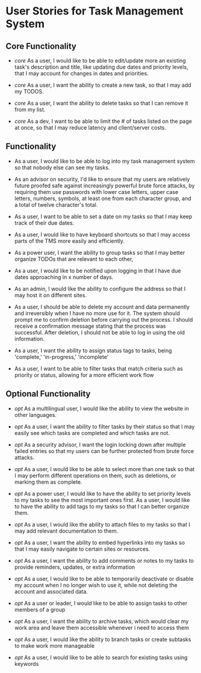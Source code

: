 # User Stories for Task Management System

## Core Functionality

- *core* As a user, I would like to be able to edit/update more an existing task's description and title, like updating due dates and priority levels, that I may account for changes in dates and priorities.

- *core* As a user, I want the ability to create a new task, so that I may add my TODOS.

- *core* As a user, I want the ability to delete tasks so that I can remove it from my list.

- *core* As a dev, I want to be able to limit the # of tasks listed on the page at once, so that I may reduce latency and client/server costs.

## Functionality

- As a user, I would like to be able to log into my task management system so that nobody else can see my tasks.

- As an advisor on security, I'd like to ensure that my users are relatively future proofed safe against increasingly powerful brute force attacks, by requiring them use passwords with lower case letters, upper case letters, numbers, symbols, at least one from each character group, and a total of twelve character's total.

- As a user, I want to be able to set a date on my tasks so that I may keep track of their due dates.

- As a user, I would like to have keyboard shortcuts so that I may access parts of the TMS more easily and efficiently.

- As a power user, I want the ability to group tasks so that I may better organize TODOs that are relevant to each other,

- As a user, I would like to be notified upon logging in that I have due dates approaching in x number of days.

- As an admin, I would like the ability to configure the address so that I may host it on different sites.

- As a user, I should be able to delete my account and data permanently and irreversibly when I have no more use for it. The system should prompt me to confirm deletion before carrying out the process. I should receive a confirmation message stating that the process was successful. After deletion, I should not be able to log in using the old information.

- As a user, I want the ability to assign status tags to tasks, being 'complete,' 'in-progress,' 'incomplete'

- As a user, I want to be able to filter tasks that match criteria such as priority or status, allowing for a more efficient work flow

## Optional Functionality

- *opt* As a multilingual user, I would like the ability to view the website in other languages.

- *opt* As a user, I want the ability to filter tasks by their status so that I may easily see which tasks are completed and which tasks are not.

- *opt* As a security advisor, I want the login locking down after multiple failed entries so that my users can be further protected from brute force attacks.

- *opt* As a user, I would like to be able to select more than one task so that I may perform different operations on them, such as deletions, or marking them as complete.

- *opt* As a power user, I would like to have the ability to set priority levels to my tasks to see the most important ones first. As a user, I would like to have the ability to add tags to my tasks so that I can better organize them.

- *opt* As a user, I would like the ability to attach files to my tasks so that I may add relevant documentation to them.

- *opt* As a user, I want the ability to embed hyperlinks into my tasks so that I may easily navigate to certain sites or resources.

- *opt* As a user, I want the ability to add comments or notes to my tasks to provide reminders, updates, or extra information

- *opt* As a user, I would like to be able to temporarily deactivate or disable my account when I no longer wish to use it, while not deleting the account and associated data.

- *opt* As a user or leader, I would like to be able to assign tasks to other members of a group 

- *opt* As a user, I want the ability to archive tasks, which would clear my work area and leave them accessible whenever i need to access them

- *opt* As a user, I would like the ability to branch tasks or create subtasks to make work more manageable 

- *opt* As a user, I would like to be able to search for existing tasks using keywords